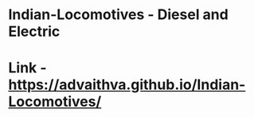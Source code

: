 # Indian-Locomotives - Diesel and Electric   
# Link - https://advaithva.github.io/Indian-Locomotives/        
 
    
  

